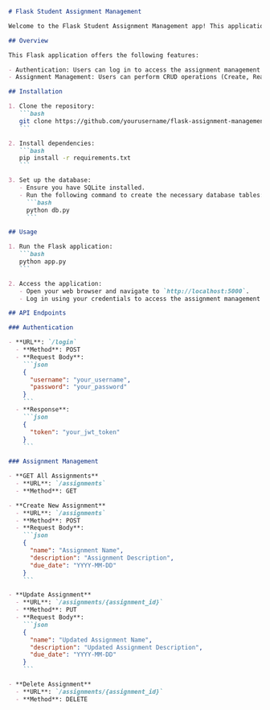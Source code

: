 ````markdown
# Flask Student Assignment Management

Welcome to the Flask Student Assignment Management app! This application provides a platform for managing student assignments with authentication functionality.

## Overview

This Flask application offers the following features:

- Authentication: Users can log in to access the assignment management functionalities.
- Assignment Management: Users can perform CRUD operations (Create, Read, Update, Delete) on student assignments.

## Installation

1. Clone the repository:
   ```bash
   git clone https://github.com/yourusername/flask-assignment-management.git
   ```

2. Install dependencies:
   ```bash
   pip install -r requirements.txt
   ```

3. Set up the database:
   - Ensure you have SQLite installed.
   - Run the following command to create the necessary database tables:
     ```bash
     python db.py
     ```

## Usage

1. Run the Flask application:
   ```bash
   python app.py
   ```

2. Access the application:
   - Open your web browser and navigate to `http://localhost:5000`.
   - Log in using your credentials to access the assignment management dashboard.

## API Endpoints

### Authentication

- **URL**: `/login`
  - **Method**: POST
  - **Request Body**:
    ```json
    {
      "username": "your_username",
      "password": "your_password"
    }
    ```
  - **Response**:
    ```json
    {
      "token": "your_jwt_token"
    }
    ```

### Assignment Management

- **GET All Assignments**
  - **URL**: `/assignments`
  - **Method**: GET

- **Create New Assignment**
  - **URL**: `/assignments`
  - **Method**: POST
  - **Request Body**:
    ```json
    {
      "name": "Assignment Name",
      "description": "Assignment Description",
      "due_date": "YYYY-MM-DD"
    }
    ```

- **Update Assignment**
  - **URL**: `/assignments/{assignment_id}`
  - **Method**: PUT
  - **Request Body**:
    ```json
    {
      "name": "Updated Assignment Name",
      "description": "Updated Assignment Description",
      "due_date": "YYYY-MM-DD"
    }
    ```

- **Delete Assignment**
  - **URL**: `/assignments/{assignment_id}`
  - **Method**: DELETE


